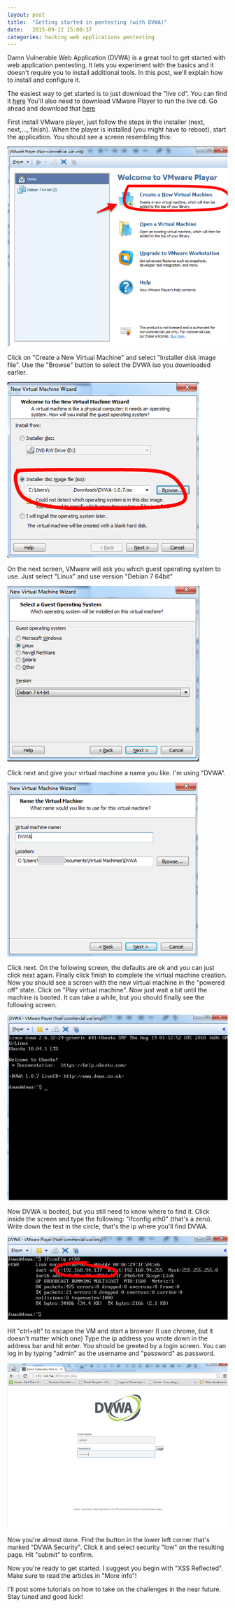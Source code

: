 ```yaml
---
layout: post
title:  "Getting started in pentesting (with DVWA)"
date:   2015-09-12 15:00:37
categories: hacking web applications pentesting 
---
```



Damn Vulnerable Web Application (DVWA) is a great tool to get started with web application pentesting.
It lets you experiment with the basics and it doesn't require you to install additional tools.
In this post, we'll explain how to install and configure it.

The easiest way to get started is to just download the "live cd". You can find it [here]( http://www.dvwa.co.uk/DVWA-1.0.7.iso)
You'll also need to download VMware Player to run the live cd. Go ahead and download that [here](https://my.vmware.com/web/vmware/free#desktop_end_user_computing/vmware_player/6_0)

First install VMware player, just follow the steps in the installer (next, next,..., finish).
When the player is installed (you might have to reboot), start the application. You should see a screen resembling this:

![Create new machine](/assets/ScreenClip1.png)

Click on "Create a New Virtual Machine" and select "Installer disk image file". Use the "Browse" button to select the DVWA iso you downloaded earlier.

![Create new machine](/assets/ScreenClip2.png)

On the next screen, VMware will ask you which guest operating system to use. Just select "Linux" and use version "Debian 7 64bit"

![Create new machine](/assets/ScreenClip3.png)

Click next and give your virtual machine a name you like. I'm using "DVWA".


![Create new machine](/assets/ScreenClip4.png)

Click next. On the following screen, the defaults are ok and you can just click next again. Finally click finish to complete the virtual machine creation.
Now you should see a screen with the new virtual machine in the "powered off" state.
Click on "Play virtual machine". Now just wait a bit until the machine is booted. It can take a while, but you should finally see the following screen.

![Create new machine](/assets/ScreenClip5.png)

Now DVWA is booted, but you still need to know where to find it. Click inside the screen and type the following: "ifconfig eth0" (that's a zero).
Write down the text in the circle, that's the ip where you'll find DVWA.

![Create new machine](/assets/ScreenClip7.png)


Hit "ctrl+alt" to escape the VM and start a browser (I use chrome, but it doesn't matter which one)
Type the ip address you wrote down in the address bar and hit enter. You should be greeted by a login screen.
You can log in by typing "admin" as the username and "password" as password.

![Create new machine](/assets/ScreenClip6.png)

Now you're almost done. Find the button in the lower left corner that's marked "DVWA Security".
Click it and select security "low" on the resulting page. Hit "submit" to confirm.

Now you're ready to get started. I suggest you begin with "XSS Reflected". Make sure to read the articles in "More info"!

I'll post some tutorials on how to take on the challenges in the near future.
Stay tuned and good luck!


